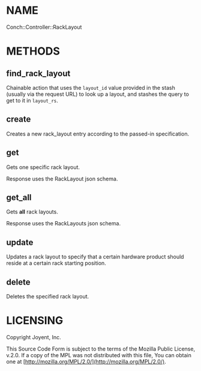 # NAME

Conch::Controller::RackLayout

# METHODS

## find\_rack\_layout

Chainable action that uses the `layout_id` value provided in the stash (usually via the
request URL) to look up a layout, and stashes the query to get to it in `layout_rs`.

## create

Creates a new rack\_layout entry according to the passed-in specification.

## get

Gets one specific rack layout.

Response uses the RackLayout json schema.

## get\_all

Gets **all** rack layouts.

Response uses the RackLayouts json schema.

## update

Updates a rack layout to specify that a certain hardware product should reside at a certain
rack starting position.

## delete

Deletes the specified rack layout.

# LICENSING

Copyright Joyent, Inc.

This Source Code Form is subject to the terms of the Mozilla Public License,
v.2.0. If a copy of the MPL was not distributed with this file, You can obtain
one at [http://mozilla.org/MPL/2.0/](http://mozilla.org/MPL/2.0/).
